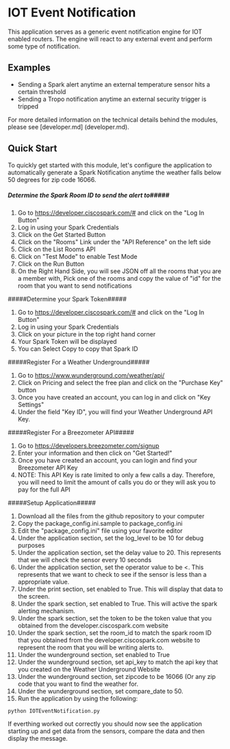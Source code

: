 # IOT Event Notification

This application serves as a generic event notification engine for IOT enabled routers.   The engine will react to any external event and perform some type of notification.

## Examples
* Sending a Spark alert anytime an external temperature sensor hits a certain threshold
* Sending a Tropo notification anytime an external security trigger is tripped

For more detailed information on the technical details behind the modules, please see [developer.md] (developer.md).    


## Quick Start
To quickly get started with this module, let's configure the application to automatically generate a Spark Notification anytime the weather falls below 50 degrees for zip code 16066.

##### Determine the Spark Room ID to send the alert to#####

1. Go to https://developer.ciscospark.com/# and click on the "Log In Button"
2. Log in using your Spark Credentials
3. Click on the Get Started Button
4. Click on the "Rooms" Link under the "API Reference" on the left side
5. Click on the List Rooms API
6. Click on "Test Mode" to enable Test Mode
7. Click on the Run Button
8. On the Right Hand Side, you will see JSON off all the rooms that you are a member with, Pick one of the rooms and copy the value of "id" for the room that you want to send notifications

#####Determine your Spark Token#####
1. Go to https://developer.ciscospark.com/# and click on the "Log In Button"
2. Log in using your Spark Credentials
3. Click on your picture in the top right hand corner
4. Your Spark Token will be displayed
5. You can Select Copy to copy that Spark ID

#####Register For a Weather Underground#####
1. Go to https://www.wunderground.com/weather/api/
2. Click on Pricing and select the free plan and click on the "Purchase Key" button
3. Once you have created an account, you can log in and click on "Key Settings"
4. Under the field "Key ID", you will find your Weather Underground API Key.

#####Register For a Breezometer API#####
1. Go to https://developers.breezometer.com/signup
2. Enter your information and then click on "Get Started!"
3. Once you have created an account, you can login and find your Breezometer API Key
4. NOTE:   This API Key is rate limited to only a few calls a day.   Therefore, you will need to limit the amount of calls you do or they will ask you to pay for the full API


#####Setup Application#####
1. Download all the files from the github repository to your computer
2. Copy the package_config.ini.sample to package_config.ini
3. Edit the "package_config.ini" file using your favorite editor
4. Under the application section, set the log\_level to be 10 for debug purposes
5. Under the application section, set the delay value to 20.   This represents that we will check the sensor every 10 seconds
6. Under the application section, set the operator value to be <.   This represents that we want to check to see if the sensor is less than a appropriate value.
7. Under the print section, set enabled to True.   This will display that data to the screen.
8. Under the spark section, set enabled to True.   This will active the spark alerting mechanism.
9. Under the spark section, set the token to be the token value that you obtained from the developer.ciscospark.com website
10. Under the spark section, set the room\_id to match the spark room ID that you obtained from the developer.ciscospark.com website to represent the room that you will be writing alerts to.
11. Under the wunderground section, set enabled to True
12. Under the wunderground section, set api\_key to match the api key that you created on the Weather Underground Website
13. Under the wunderground section, set zipcode to be 16066 (Or any zip code that you want to find the weather for.
14. Under the wunderground section, set compare\_date to 50.
15. Run the application by using the following:

```
python IOTEventNotification.py
``` 

If everthing worked out correctly you should now see the application starting up and get data from the sensors, compare the data and then display the message.





